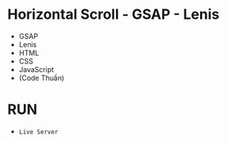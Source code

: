 # Horizontal Scroll - GSAP - Lenis

- GSAP
- Lenis
- HTML
- CSS
- JavaScript
- (Code Thuần)

# RUN
- `Live Server`